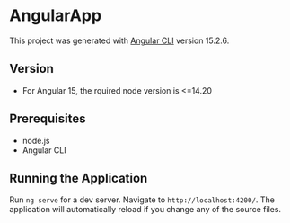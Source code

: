 
# AngularApp

This project was generated with [Angular CLI](https://github.com/angular/angular-cli) version 15.2.6.

## Version
- For Angular 15, the rquired node version is <=14.20

## Prerequisites
- node.js
- Angular CLI

## Running the Application

Run `ng serve` for a dev server. Navigate to `http://localhost:4200/`. The application will automatically reload if you change any of the source files.
